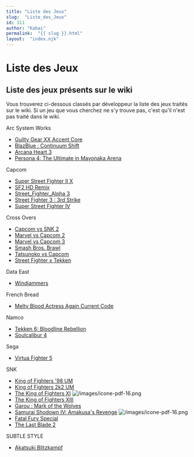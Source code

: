 ```yaml
---
title: "Liste des Jeux"
slug:  "Liste_des_Jeux"
id: 311
author: "Kabai"
permalink:  "{{ slug }}.html"
layout:  "index.njk"
---
```


# Liste des Jeux

## Liste des jeux présents sur le wiki

Vous trouverez ci-dessous classés par développeur la liste des jeux
traités sur le wiki. Si un jeu que vous cherchez ne s'y trouve pas,
c'est qu'il n'est pas traité dans le wiki.  
  
Arc System Works

- [Guilty Gear XX Accent Core](Guilty_Gear_XX_Accent_Core "wikilink")
- [BlazBlue : Continuum Shift](BlazBlue_:_Continuum_Shift "wikilink")
- [Arcana Heart 3](Arcana_Heart_3 "wikilink")
- [Persona 4: The Ultimate in Mayonaka
  Arena](Persona_4_Arena "wikilink")

  
Capcom

- [Super Street Fighter II X](Super_Street_Fighter_II_X "wikilink")
- [SF2 HD Remix](Super_Street_Fighter_II_Turbo_HD_Remix "wikilink")
- [Street_Fighter_Alpha 3](Street_Fighter_Alpha_3 "wikilink")
- [Street Fighter 3 : 3rd
  Strike](Street_Fighter_3:_3rd_Strike "wikilink")
- [Super Street Fighter IV](Super_Street_Fighter_IV "wikilink")

  
Cross Overs

- [Capcom vs SNK 2](Capcom_vs_SNK_2 "wikilink")
- [Marvel vs Capcom 2](Marvel_vs_Capcom_2 "wikilink")
- [Marvel vs Capcom 3](Marvel_vs_Capcom_3 "wikilink")
- [Smash Bros. Brawl](Super_Smash_Bros._Melee "wikilink")
- [Tatsunoko vs Capcom](Tatsunoko_vs_Capcom "wikilink")
- [Street Fighter x Tekken](Street_Fighter_x_Tekken "wikilink")

  
Data East

- [Windjammers](Windjammers "wikilink")

  
French Bread

- [Melty Blood Actress Again Current
  Code](Melty_Blood_Actress_Again_Current_Code "wikilink")

  
Namco

- [Tekken 6: Bloodline
  Rebellion](Tekken_6:_Bloodline_Rebellion "wikilink")
- [Soulcalibur 4](Soulcalibur_4 "wikilink")

  
Sega

- [Virtua Fighter 5](Virtua_Fighter_5 "wikilink")

  
SNK

- [King of Fighters '98
  UM](The_King_of_Fighters_'98:_Unlimited_Match "wikilink")
- [King of Fighters 2k2
  UM](The_King_of_Fighters_2k2:_Unlimited_Match "wikilink")
- [The King of Fighters XI](kofxi "wikilink")
  ![](/images/icone-pdf-16.png "/images/icone-pdf-16.png")
- [The King of Fighters XIII](The_King_of_Fighters_XIII "wikilink")
- [Garou : Mark of the Wolves](Garou_:_Mark_of_the_Wolves "wikilink")
- [Samurai Shodown IV: Amakusa's Revenge](ss4 "wikilink")
  ![](/images/icone-pdf-16.png "/images/icone-pdf-16.png")
- [Fatal Fury Special](Fatal_Fury_Special "wikilink")
- [The Last Blade 2](The_Last_Blade_2 "wikilink")

  
SUBTLE STYLE

- [Akatsuki Blitzkampf](Akatsuki_Blitzkampf "wikilink")

  
